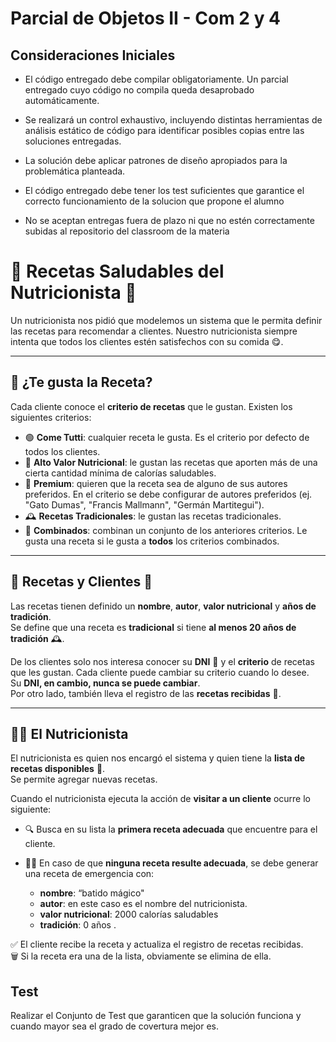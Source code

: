 # Parcial de Objetos II - Com 2 y 4

## Consideraciones Iniciales

- El código entregado debe compilar obligatoriamente. Un parcial entregado cuyo código no compila queda desaprobado automáticamente.

- Se realizará un control exhaustivo, incluyendo distintas herramientas de análisis estático de código para identificar posibles copias entre las soluciones entregadas.

- La solución debe aplicar patrones de diseño apropiados para la problemática planteada.

- El código entregado debe tener los test suficientes que garantice el correcto funcionamiento de la solucion que propone el alumno

- No se aceptan entregas fuera de plazo ni que no estén correctamente subidas al repositorio del classroom de la materia

# 🥗 Recetas Saludables del Nutricionista 🍲

Un nutricionista nos pidió que modelemos un sistema que le permita definir las recetas para recomendar a clientes. Nuestro nutricionista siempre intenta que todos los clientes estén satisfechos con su comida 😋.

---

## 🎯 ¿Te gusta la Receta?

Cada cliente conoce el **criterio de recetas** que le gustan. Existen los siguientes criterios:

- 🟢 **Come Tutti**: cualquier receta le gusta. Es el criterio por defecto de todos los clientes.
- 🥩 **Alto Valor Nutricional**: le gustan las recetas que aporten más de una cierta cantidad mínima de calorías saludables.
- 🥑 **Premium**: quieren que la receta sea de alguno de sus autores preferidos. En el criterio se debe configurar de autores preferidos (ej. "Gato Dumas", "Francis Mallmann", "Germán Martitegui").
- 🕰️ **Recetas Tradicionales**: le gustan las recetas tradicionales.
- 🔀 **Combinados**: combinan un conjunto de los anteriores criterios. Le gusta una receta si le gusta a **todos** los criterios combinados.

---

## 🍛 Recetas y Clientes 👥

Las recetas tienen definido un **nombre**, **autor**, **valor nutricional** y **años de tradición**.  
Se define que una receta es **tradicional** si tiene **al menos 20 años de tradición** 🕰️.

De los clientes solo nos interesa conocer su **DNI** 🪪 y el **criterio** de recetas que les gustan. Cada cliente puede cambiar su criterio cuando lo desee.  
Su **DNI, en cambio, nunca se puede cambiar**.  
Por otro lado, también lleva el registro de las **recetas recibidas** 📜.

---

## 👨‍🍳 El Nutricionista

El nutricionista es quien nos encargó el sistema y quien tiene la **lista de recetas disponibles** 📒.  
Se permite agregar nuevas recetas.

Cuando el nutricionista ejecuta la acción de **visitar a un cliente** ocurre lo siguiente:

- 🔍 Busca en su lista la **primera receta adecuada** que encuentre para el cliente.
- 🤷‍♂️ En caso de que **ninguna receta resulte adecuada**, se debe generar una receta de emergencia con:

  - **nombre**: “batido mágico"
  - **autor**: en este caso es el nombre del nutricionista.
  - **valor nutricional**: 2000 calorías saludables
  - **tradición**: 0 años
    .

✅ El cliente recibe la receta y actualiza el registro de recetas recibidas.  
🗑️ Si la receta era una de la lista, obviamente se elimina de ella.

## Test

Realizar el Conjunto de Test que garanticen que la solución funciona y cuando mayor sea el grado de covertura mejor es.
